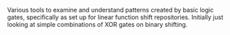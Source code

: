 Various tools to examine and understand patterns created by basic logic gates, specifically as set up for linear function shift repositories. 
Initially just looking at simple combinations of XOR gates on binary shifting.
